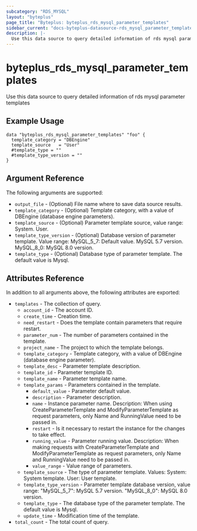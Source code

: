 ```yaml
---
subcategory: "RDS_MYSQL"
layout: "byteplus"
page_title: "Byteplus: byteplus_rds_mysql_parameter_templates"
sidebar_current: "docs-byteplus-datasource-rds_mysql_parameter_templates"
description: |-
  Use this data source to query detailed information of rds mysql parameter templates
---
```

# byteplus_rds_mysql_parameter_templates
Use this data source to query detailed information of rds mysql parameter templates
## Example Usage
```hcl
data "byteplus_rds_mysql_parameter_templates" "foo" {
  template_category = "DBEngine"
  template_source   = "User"
  #template_type = ""
  #template_type_version = ""
}
```
## Argument Reference
The following arguments are supported:
* `output_file` - (Optional) File name where to save data source results.
* `template_category` - (Optional) Template category, with a value of DBEngine (database engine parameters).
* `template_source` - (Optional) Parameter template source, value range: System. User.
* `template_type_version` - (Optional) Database version of parameter template. Value range:
MySQL_5_7: Default value. MySQL 5.7 version.
MySQL_8_0: MySQL 8.0 version.
* `template_type` - (Optional) Database type of parameter template. The default value is Mysql.

## Attributes Reference
In addition to all arguments above, the following attributes are exported:
* `templates` - The collection of query.
    * `account_id` - The account ID.
    * `create_time` - Creation time.
    * `need_restart` - Does the template contain parameters that require restart.
    * `parameter_num` - The number of parameters contained in the template.
    * `project_name` - The project to which the template belongs.
    * `template_category` - Template category, with a value of DBEngine (database engine parameter).
    * `template_desc` - Parameter template description.
    * `template_id` - Parameter template ID.
    * `template_name` - Parameter template name.
    * `template_params` - Parameters contained in the template.
        * `default_value` - Parameter default value.
        * `description` - Parameter description.
        * `name` - Instance parameter name.
Description: When using CreateParameterTemplate and ModifyParameterTemplate as request parameters, only Name and RunningValue need to be passed in.
        * `restart` - Is it necessary to restart the instance for the changes to take effect.
        * `running_value` - Parameter running value.
Description: When making requests with CreateParameterTemplate and ModifyParameterTemplate as request parameters, only Name and RunningValue need to be passed in.
        * `value_range` - Value range of parameters.
    * `template_source` - The type of parameter template. Values:
System: System template.
User: User template.
    * `template_type_version` - Parameter template database version, value range:
"MySQL_5_7": MySQL 5.7 version.
"MySQL_8_0": MySQL 8.0 version.
    * `template_type` - The database type of the parameter template. The default value is Mysql.
    * `update_time` - Modification time of the template.
* `total_count` - The total count of query.


